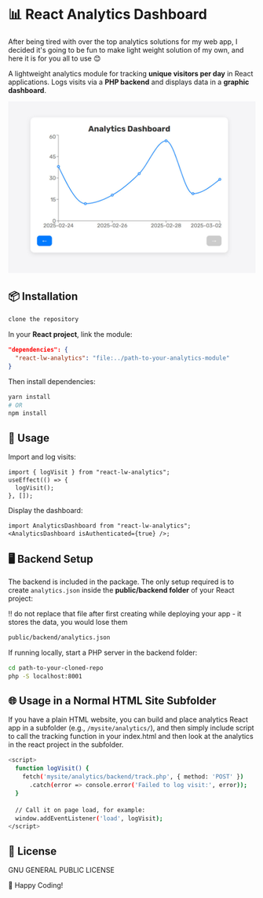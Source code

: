 # 📊 React Analytics Dashboard

After being tired with over the top analytics solutions for my web app, I decided it's going to be fun to make light weight solution of my own, and here it is for you all to use 😊

A lightweight analytics module for tracking **unique visitors per day** in React applications. Logs visits via a **PHP backend** and displays data in a **graphic dashboard**.

![first version screenshot](./screen.jpg)

## 📦 Installation

```sh
clone the repository
```

In your **React project**, link the module:

```json
"dependencies": {
  "react-lw-analytics": "file:../path-to-your-analytics-module"
}
```

Then install dependencies:

```sh
yarn install
# OR
npm install
```

## 🚀 Usage

Import and log visits:

```tsx
import { logVisit } from "react-lw-analytics";
useEffect(() => {
  logVisit();
}, []);
```

Display the dashboard:

```tsx
import AnalyticsDashboard from "react-lw-analytics";
<AnalyticsDashboard isAuthenticated={true} />;
```

## 🖥️ Backend Setup

The backend is included in the package. The only setup required is to create `analytics.json` inside the **public/backend folder** of your React project:

‼️ do not replace that file after first creating while deploying your app - it stores the data, you would lose them

```sh
public/backend/analytics.json
```

If running locally, start a PHP server in the backend folder:

```sh
cd path-to-your-cloned-repo
php -S localhost:8001
```

## 🌐 Usage in a Normal HTML Site Subfolder

If you have a plain HTML website, you can build and place analytics React app in a subfolder (e.g., `/mysite/analytics/`), and then simply include script to call the tracking function in your index.html and then look at the analytics in the react project in the subfolder.

```sh
<script>
  function logVisit() {
    fetch('mysite/analytics/backend/track.php', { method: 'POST' })
      .catch(error => console.error('Failed to log visit:', error));
  }

  // Call it on page load, for example:
  window.addEventListener('load', logVisit);
</script>
```

## 📜 License

GNU GENERAL PUBLIC LICENSE

🚀 Happy Coding!
